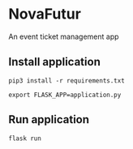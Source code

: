 # NovaFutur
An event ticket management app

## Install application
```pip3 install -r requirements.txt```

```export FLASK_APP=application.py```

## Run application
```flask run```
